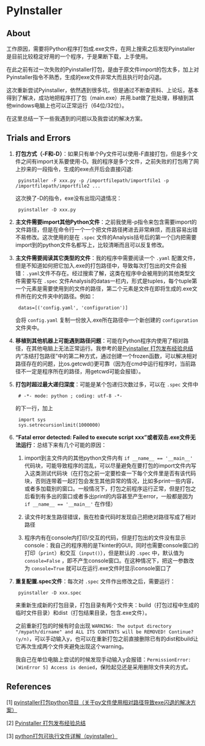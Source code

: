# PyInstaller
## About
工作原因，需要将Python程序打包成.exe文件，在网上搜索之后发现Pyinstaller是目前比较稳定好用的一个程序，于是果断下载，上手使用。

在此之前有过一次失败的Pyinstaller打包，是由于原文件import的包太多，加上对Pyinstaller指令不熟悉，生成的exe文件非常大而且执行时会闪退。

这次重新尝试Pyinstaller，依然遇到很多坑，但是通过不断查资料、上论坛，基本得到了解决，成功地把程序打了包（main.exe）并用.bat做了批处理，移植到其他windows电脑上也可以正常运行（64位/32位）。

在这里总结一下一些我遇到的问题以及我尝试的解决方案。

## Trials and Errors
1. **打包方式（-F和-D）**：如果只有单个Py文件可以使用-F直接打包，但是多个文件之间有import关系要使用-D。我的程序是多个文件，之前失败的打包用了网上抄来的一段指令，生成的exe点开后会直接闪退:

        pyinstaller -F xxx.py -p /importfilepath/importfile1 -p /importfilepath/importfile2 ...
    
    这次换了-D的指令，exe没有出现闪退情况：
    
        pyinstaller -D xxx.py

2. **主文件需要import其他Python文件**：之前我使用-p指令来包含需要import的文件路径，但是在命令行一个一个把文件路径拷进去非常麻烦，而且容易出错不易修改。这次使用的是在 `.spec` 文件的Analysis括号后的第一个[]内把需要import到的python文件名都写上，比较清晰而且可以反复修改。

3. **主文件需要阅读其它类型的文件**：我的程序中需要阅读一个 `.yaml` 配置文件，但是不知道如何把它加入.exe的打包路径中，导致每次打包出的文件会报错：`.yaml`文件不存在。经过搜索了解，这类在程序中会被用到的其他类型文件需要写在 `.spec` 文件Analysis的datas一栏内，形式是tuples，每个tuple第一个元素是需要使用到的文件的路径，第二个元素是文件在即将生成的.exe文件所在的文件夹中的路径。例如：

        datas=[('config.yaml', 'configuration')]
        
    会将 `config.yaml` 复制一份放入.exe所在路径中一个新创建的 `configuration` 文件夹中。
    
4. **移植到其他机器上可能遇到路径问题**：可能在Python程序内使用了相对路径，在其他电脑上无法正常运行。我参考的是[Pyinstaller 打包发布经验总结](https://blog.csdn.net/weixin_42052836/article/details/82315118)内“冻结打包路径”中的第二种方式，通过创建一个frozen函数，可以解决相对路径存在的问题，比os.getcwd()更可靠（因为在cmd中运行程序时，当前路径不一定是程序所在的路径，用getcwd可能会报错）。

5. **打包时超过最大递归深度**：可能是某个包递归次数过多，可以在 `.spec` 文件中

        # -*- mode: python ; coding: utf-8 -*-

    
    的下一行，加上

        import sys
        sys.setrecursionlimit(1000000)
        
6. **“Fatal error detected: Failed to execute script xxx”或者双击.exe文件无法运行**：总结下来有几个可能的原因：

    1) import到主文件内的其他python文件内有 `if __name__ == '__main__'` 代码块，可能导致程序的混乱，可以尽量避免在要打包的import文件内写入这类测试代码块（在打包之前一定要检查一下每个文件里是否有该代码块，否则连带着一起打包会发生其他异常的情况，比如多print一些内容，或者多加载别的窗口。一般情况下，打包之前程序运行正常，但是打包之后看到有多出的窗口或者多出print的内容甚至产生error，一般都是因为 `if __name__ == '__main__'` 在作怪）
        
    2) 读文件时发生路径错误，我在检查代码时发现自己把绝对路径写成了相对路径
        
    3) 程序内有在console内打印/交互的代码，但是打包出的文件没有显示console：我自己的程序用的是Tkinter的GUI，同时也需要console窗口的打印（`print`）和交互（`input()`），但是默认的 `.spec` 中，默认值为 `console=False` ，即不产生console窗口。在这种情况下，把这一参数改为 `console=True` 就可以在运行.exe文件时显示console窗口了

7. **重复配置.spec文件**：每次对 `.spec` 文件作出修改之后，需要运行：

        pyinstaller -D xxx.spec
        
    来重新生成新的打包目录，打包目录有两个文件夹：build（打包过程中生成的临时文件目录）和dist（打包结果目录，包含.exe文件）。
    
    之前重新打包的时候有时会出现 `WARNING: The output directory "/mypath/dirname" and ALL ITS CONTENTS will be REMOVED! Continue? (y/n)`，可以手动输入y，也可以在重新打包之前直接删除已有的dist和build让它再次生成两个文件夹避免出现这个warning。
    
    我自己在单位电脑上尝试的时候发现手动输入y会报错：`PermissionError: [WinError 5] Access is denied`，保险起见还是采用删除文件夹的方式。


## References
[1] [pyinstaller打包python项目（关于py文件使用相对路径导致exe闪退的解决方案）](https://blog.csdn.net/weixin_40354547/article/details/103409736?utm_medium=distribute.pc_relevant.none-task-blog-BlogCommendFromMachineLearnPai2-2.edu_weight&depth_1-utm_source=distribute.pc_relevant.none-task-blog-BlogCommendFromMachineLearnPai2-2.edu_weight)

[2] [Pyinstaller 打包发布经验总结](https://blog.csdn.net/weixin_42052836/article/details/82315118)

[3] [python打包可执行文件详解（pyinstaller）](https://blog.csdn.net/ChanceYing/article/details/104973317)
